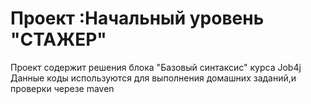 # Проект :Начальный уровень "СТАЖЕР"
Проект содержит решения блока "Базовый синтаксис" курса Job4j
Данные коды используются для выполнения домашних заданий,и проверки черезе maven
